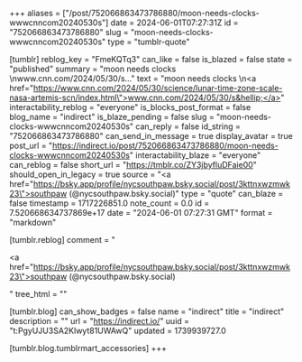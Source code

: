 +++
aliases = ["/post/752066863473786880/moon-needs-clocks-wwwcnncom20240530s"]
date = 2024-06-01T07:27:31Z
id = "752066863473786880"
slug = "moon-needs-clocks-wwwcnncom20240530s"
type = "tumblr-quote"

[tumblr]
reblog_key = "FmeKQTq3"
can_like = false
is_blazed = false
state = "published"
summary = "moon needs clocks \nwww.cnn.com/2024/05/30/s…"
text = "moon needs clocks \n<a href=\"https://www.cnn.com/2024/05/30/science/lunar-time-zone-scale-nasa-artemis-scn/index.html\">www.cnn.com/2024/05/30/s&hellip;</a>"
interactability_reblog = "everyone"
is_blocks_post_format = false
blog_name = "indirect"
is_blaze_pending = false
slug = "moon-needs-clocks-wwwcnncom20240530s"
can_reply = false
id_string = "752066863473786880"
can_send_in_message = true
display_avatar = true
post_url = "https://indirect.io/post/752066863473786880/moon-needs-clocks-wwwcnncom20240530s"
interactability_blaze = "everyone"
can_reblog = false
short_url = "https://tmblr.co/ZY3jbyfluDFaie00"
should_open_in_legacy = true
source = "<a href=\"https://bsky.app/profile/nycsouthpaw.bsky.social/post/3kttnxwzmwk23\">southpaw (@nycsouthpaw.bsky.social)</a>"
type = "quote"
can_blaze = false
timestamp = 1717226851.0
note_count = 0.0
id = 7.520668634737869e+17
date = "2024-06-01 07:27:31 GMT"
format = "markdown"

[tumblr.reblog]
comment = "<p><a href=\"https://bsky.app/profile/nycsouthpaw.bsky.social/post/3kttnxwzmwk23\">southpaw (@nycsouthpaw.bsky.social)</a></p>"
tree_html = ""

[tumblr.blog]
can_show_badges = false
name = "indirect"
title = "indirect"
description = ""
url = "https://indirect.io/"
uuid = "t:PgyUJU3SA2Klwyt81UWAwQ"
updated = 1739939727.0

[tumblr.blog.tumblrmart_accessories]
+++
